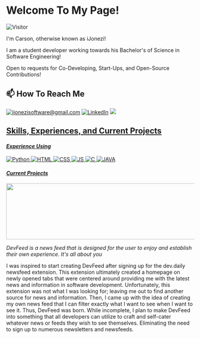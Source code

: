 # Welcome To My Page!
![Visitor](https://visitor-badge.laobi.icu/badge?page_id=ijonezi.ijonezi)

I'm Carson, otherwise known as iJonezi!

I am a student developer working towards his Bachelor's of Science in Software Engineering!

Open to requests for Co-Developing, Start-Ups, and Open-Source Contributions!

## 📫 How To Reach Me
<a href="mailto:ijonezisoftware@gmail.com">![ijonezisoftware@gmail.com](https://img.shields.io/badge/Gmail-D14836?style=for-the-badge&logo=gmail&logoColor=white)</a>
<a href="https://www.linkedin.com/in/carson-jones-b44399276/">![LinkedIn](https://img.shields.io/badge/LinkedIn-0077B5?style=for-the-badge&logo=linkedin&logoColor=white)</a>
<a href="https://discordapp.com/users/227250348702564352/">![](https://dcbadge.vercel.app/api/shield/227250348702564352)

## Skills, Experiences, and Current Projects
#### <i>Experience Using</i> 

![Python](https://img.shields.io/badge/Python-3776AB?style=for-the-badge&logo=python&logoColor=white) ![HTML](https://img.shields.io/badge/HTML-239120?style=for-the-badge&logo=html5&logoColor=white) 
![CSS](https://img.shields.io/badge/CSS-239120?&style=for-the-badge&logo=css3&logoColor=white) ![JS](https://img.shields.io/badge/JavaScript-323330?style=for-the-badge&logo=javascript&logoColor=F7DF1E)
![C](https://img.shields.io/badge/C-00599C?style=for-the-badge&logo=c&logoColor=white) ![JAVA](https://img.shields.io/badge/Java-ED8B00?style=for-the-badge&logo=openjdk&logoColor=white)

#### <i>Current Projects</i>


<a href="https://github.com/iJonezi/DevFeed"><img src="https://raw.githubusercontent.com/iJonezi/iJonezi/main/logo-no-background.png" width="600" height="150" /></a>

<i>DevFeed is a news feed that is designed for the user to enjoy and establish their own experience. It's all about you</i>

I was inspired to start creating DevFeed after signing up for the dev.daily newsfeed extension. This extension ultimately created a homepage on newly opened tabs that were centered around providing me with the latest news and information in software development. Unfortunately, this extension was not what I was looking for; leaving me out to find another source for news and information. Then, I came up with the idea of creating my own news feed that I can filter exactly what I want to see when I want to see it. Thus, DevFeed was born. While incomplete, I plan to make DevFeed into something that all developers can utilize to craft and self-cater whatever news or feeds they wish to see themselves. Eliminating the need to sign up to numerous newsletters and newsfeeds. 
